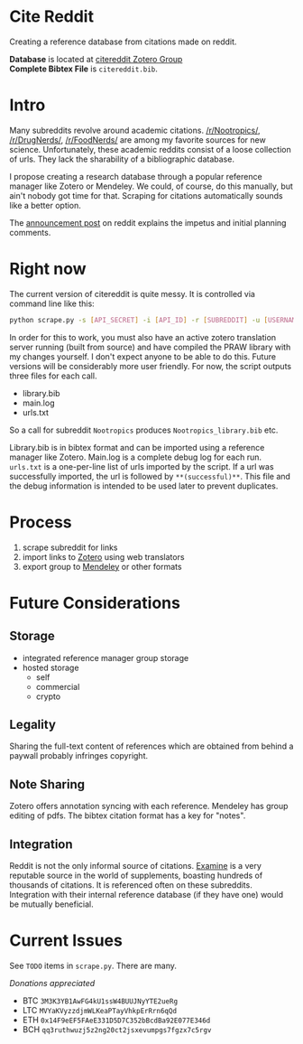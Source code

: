 # Cite Reddit

Creating a reference database from citations made on reddit.

**Database** is located at [citereddit Zotero Group][]  
**Complete Bibtex File** is ```citereddit.bib```.

# Intro

Many subreddits revolve around academic citations. [/r/Nootropics/][], [/r/DrugNerds/][], [/r/FoodNerds/][] are among my favorite sources for new science. Unfortunately, these academic reddits consist of a loose collection of urls. They lack the sharability of a bibliographic database.

I propose creating a research database through a popular reference manager like Zotero or Mendeley. We could, of course, do this manually, but ain't nobody got time for that. Scraping for citations automatically sounds like a better option.

The [announcement post][] on reddit explains the impetus and initial planning comments.

# Right now
The current version of citereddit is quite messy. It is controlled via command line like this:
```bash
python scrape.py -s [API_SECRET] -i [API_ID] -r [SUBREDDIT] -u [USERNAME] -p [PASSWORD]
```
In order for this to work, you must also have an active zotero translation server running (built from source) and have compiled the PRAW library with my changes yourself. I don't expect anyone to be able to do this. Future versions will be considerably more user friendly. For now, the script outputs three files for each call.

- library.bib
- main.log
- urls.txt

So a call for subreddit ```Nootropics``` produces ```Nootropics_library.bib``` etc.

Library.bib is in bibtex format and can be imported using a reference manager like Zotero. Main.log is a complete debug log for each run. ```urls.txt``` is a one-per-line list of urls imported by the script. If a url was successfully imported, the url is followed by ```**(successful)**```. This file and the debug information is intended to be used later to prevent duplicates.

# Process

1. scrape subreddit for links
2. import links to [Zotero][] using web translators
3. export group to [Mendeley][] or other formats

# Future Considerations

## Storage

- integrated reference manager group storage
- hosted storage
  - self
  - commercial
  - crypto

## Legality

Sharing the full-text content of references which are obtained from behind a paywall probably infringes copyright.

## Note Sharing

Zotero offers annotation syncing with each reference. Mendeley has group editing of pdfs. The bibtex citation format has a key for "notes".

## Integration

Reddit is not the only informal source of citations. [Examine][] is a very reputable source in the world of supplements, boasting hundreds of thousands of citations. It is referenced often on these subreddits. Integration with their internal reference database (if they have one) would be mutually beneficial.

# Current Issues
See ```TODO``` items in ```scrape.py```. There are many.

*Donations appreciated*
- BTC ```3M3K3YB1AwFG4kU1ssW4BUUJNyYTE2ueRg```
- LTC ```MVYaKVyzzdjmWLKeaPTayVhkpErRrn6qQd```
- ETH ```0x14F9eEF5FAeE331D5D7C352bBcdBa92E077E346d```
- BCH ```qq3ruthwuzj5z2ng20ct2jsxevumpgs7fgzx7c5rgv```

<!--links-->
[/r/Nootropics/]: https://reddit.com/r/Nootropics
[/r/DrugNerds/]: https://reddit.com/r/DrugNerds
[/r/FoodNerds/]: https://reddit.com/r/FoodNerds
[Zotero]: https://www.zotero.org/groups/2185229/citereddit/items
[Zotero translator dev]: https://www.zotero.org/support/dev/translators
[Mendeley]: https://www.mendeley.com/community/citereddit/
[announcement post]: https://www.reddit.com/r/Nootropics/comments/8hrwrh/nootropics_citation_database/
[Examine]: https://examine.com
[citereddit Zotero Group]:  https://www.zotero.org/groups/2185229/citereddit/items
<!--annotations-->
